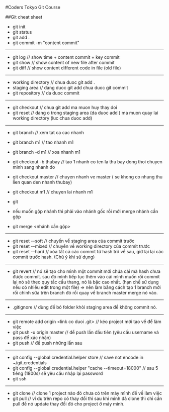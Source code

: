 #Coders Tokyo Git Course

##Git cheat sheet
* git init
* git status
* git add .
* git commit -m "content commit"
---
* git log // show time + content commit + key commit 
* git show // show content of new file after commit
* git diff // show content different code in file (old file)
---
* working directory // chua duoc git add .
* staging area // dang duoc git add chua duoc git commit
* git repository // da duoc commit
---
* git checkout // chua git add ma muon huy thay doi
* git reset // dang o trong staging area (da duoc add ) ma muon quay lai working directory (luc chua duoc add)
---
* git branch // xem tat ca cac nhanh
* git branch m1 // tao nhanh m1 
* git branch -d m1 // xoa nhanh m1

* git checkout -b thubay // tao 1 nhanh co ten la thu bay dong thoi chuyen minh sang nhanh do

* git checkout master // chuyen nhanh ve master ( se khong co nhung thu lien quan den nhanh thubay)
* git checkout m1 // chuyen lai nhanh m1
* git 

* nếu muốn gộp nhánh thì phải vào nhánh gốc rồi mới merge nhánh cần gộp
* git merge <nhánh cần gộp>
---
* git reset --soft <hash>// chuyển về staging area của commit trước
* git reset --mixed <hash> // chuyển về working directory của commit trước
* git reset --hard <hash> // xóa tất cả các commit từ hash trở về sau, giữ lại lại các commit trước hash. (Chú ý khi sử dụng)
---
* git revert <hash> // nó sẽ tạo cho mình một commit mới chứa cái mà hash chưa được commit. sau đó mình tiếp tục thêm vào cái mình muốn rồi commit lại nó sẽ theo quy tắc cầu thang, nó là bậc cao nhất. (hạn chế sử dụng nếu có nhiều edit trong một file) => nên làm bằng cách tạo 1 branch mới rồi chỉnh sửa trên branch đó rồi quay về branch master merge nó vào.
---
* .gitignore // dùng để bỏ folder khỏi staging area để không commit nó.
---
* git remote add origin <link co duoi .git> // kéo project mới tạo về để làm việc
* git push -u origin master // để push lần đầu tiên (yêu cầu username và pass để xác nhận)
* git push // để push những lần sau
---
* git config --global credential.helper store // save not encode in ~/git.credentials
* git config --global credential.helper "cache --timeout=18000" // sau 5 tiếng (1800s) sẽ yêu cầu nhập lại password
* git ssh
---
* git clone // clone 1 project nào đó chưa có trên máy mình để về làm việc
* git pull // ví dụ trên repo có thay đổi thì sau khi mình đã clone thì chỉ cần pull để nó update thay đổi đó cho project ở máy mình.